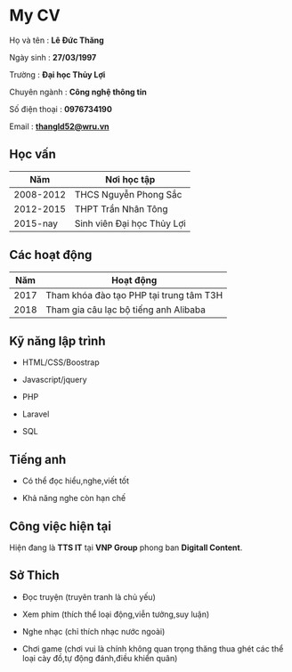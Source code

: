 # My CV

Họ và tên : **Lê Đức Thăng**

Ngày sinh : **27/03/1997**

Trường : **Đại học Thủy Lợi**

Chuyên ngành : **Công nghệ thông tin**

Số điện thoại : **0976734190**

Email : **thangld52@wru.vn**

## Học vấn

Năm|Nơi học tập
---|-----------
2008-2012|THCS Nguyễn Phong Sắc
2012-2015|THPT Trần Nhân Tông
2015-nay|Sinh viên Đại học Thủy Lợi

## Các hoạt động

Năm|Hoạt động 
---|-----------
2017|Tham khóa đào tạo PHP tại trung tâm T3H
2018|Tham gia câu lạc bộ tiếng anh Alibaba

## Kỹ năng lập trình

 - HTML/CSS/Boostrap

 - Javascript/jquery

 - PHP

 - Laravel

 - SQL
 
## Tiếng anh

 - Có thể đọc hiểu,nghe,viết tốt
 
 - Khả năng nghe còn hạn chế

## Công việc hiện tại

Hiện đang là **TTS IT** tại **VNP Group** phong ban **Digitall Content**.

## Sở Thich

 - Đọc truyện (truyên tranh là chủ yếu)

 - Xem phim (thích thể loại động,viễn tưởng,suy luận)

 - Nghe nhạc (chỉ thích nhạc nước ngoài)

 - Chơi game (chơi vui là chính không quan trọng thăng thua ghét các thể loại cày đồ,tự động đánh,điều khiển quân)




